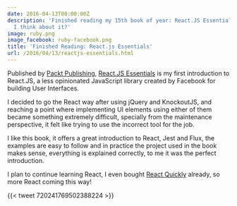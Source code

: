 ```yaml
---
date: 2016-04-13T00:00:00Z
description: 'Finished reading my 15th book of year: React.JS Essentials. What do
  I think about it?'
image: ruby.png
image_facebook: ruby-facebook.png
title: 'Finished Reading: React.js Essentials'
url: /2016/04/13/reactjs-essentials.html
---
```


Published by [Packt Publishing](https://www.packtpub.com/), [React.JS Essentials](https://www.packtpub.com/web-development/reactjs-essentials) is my first introduction to React.JS, a less opinionated JavaScript library created by Facebook for building User Interfaces.

I decided to go the React way after using jQuery and KnockoutJS, and reaching a point where implementing UI elements using either of them became something extremely difficult, specially from the maintenance perspective, it felt like trying to use the incorrect tool for the job.

I like this book, it offers a great introduction to React, Jest and Flux, the examples are easy to follow and in practice the project used in the book makes sense, everything is explained correctly, to me it was the perfect introduction.

I plan to continue learning React, I even bought [React Quickly](https://www.manning.com/books/react-quickly) already, so more React coming this way!

{{< tweet 720241769502388224 >}}
